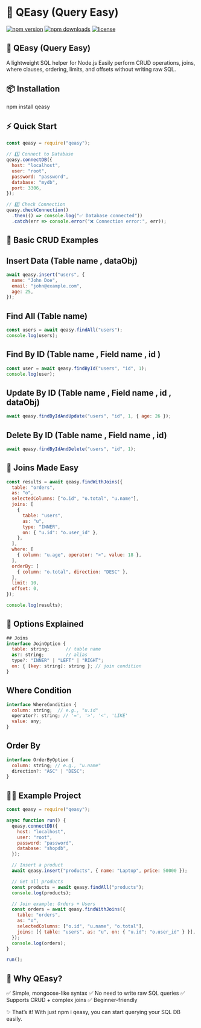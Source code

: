 # 🚀 QEasy (Query Easy)

[![npm version](https://img.shields.io/npm/v/qeasy.svg)](https://www.npmjs.com/package/qeasy)
[![npm downloads](https://img.shields.io/npm/dm/qeasy.svg)](https://www.npmjs.com/package/qeasy)
[![license](https://img.shields.io/npm/l/qeasy.svg)](./LICENSE)


## 🚀 QEasy (Query Easy)

A lightweight SQL helper for Node.js 
Easily perform CRUD operations, joins, where clauses, ordering, limits, and offsets without writing raw SQL.

## 📦 Installation
npm install qeasy

## ⚡ Quick Start
```js
const qeasy = require("qeasy");

// 1️⃣ Connect to Database
qeasy.connectDB({
  host: "localhost",
  user: "root",
  password: "password",
  database: "mydb",
  port: 3306,
});

// 2️⃣ Check Connection
qeasy.checkConnection()
  .then(() => console.log("✅ Database connected"))
  .catch(err => console.error("❌ Connection error:", err));

  ```

## 🔑 Basic CRUD Examples
## Insert Data (Table name , dataObj)
```js
await qeasy.insert("users", {
  name: "John Doe",
  email: "john@example.com",
  age: 25,
});
```

## Find All (Table name)
```js
const users = await qeasy.findAll("users");
console.log(users);
```

## Find By ID (Table name , Field name , id )
```js
const user = await qeasy.findById("users", "id", 1);
console.log(user);
```

## Update By ID (Table name , Field name , id , dataObj)
```js
await qeasy.findByIdAndUpdate("users", "id", 1, { age: 26 });
```

## Delete By ID (Table name , Field name , id)
```js
await qeasy.findByIdAndDelete("users", "id", 1);
```

## 🔗 Joins Made Easy
```js
const results = await qeasy.findWithJoins({
  table: "orders",
  as: "o",
  selectedColumns: ["o.id", "o.total", "u.name"],
  joins: [
    {
      table: "users",
      as: "u",
      type: "INNER",
      on: { "u.id": "o.user_id" },
    },
  ],
  where: [
    { column: "u.age", operator: ">", value: 18 },
  ],
  orderBy: [
    { column: "o.total", direction: "DESC" },
  ],
  limit: 10,
  offset: 0,
});

console.log(results);
```


## 🎯 Options Explained
```js
## Joins
interface JoinOption {
  table: string;      // table name
  as?: string;        // alias
  type?: "INNER" | "LEFT" | "RIGHT";
  on: { [key: string]: string }; // join condition
}
```

## Where Condition
```js
interface WhereCondition {
  column: string;  // e.g., "u.id"
  operator?: string; // '=', '>', '<', 'LIKE'
  value: any;
}
```

## Order By
```js
interface OrderByOption {
  column: string; // e.g., "u.name"
  direction?: "ASC" | "DESC";
}
```

## 🧑‍💻 Example Project
```js
const qeasy = require("qeasy");

async function run() {
  qeasy.connectDB({
    host: "localhost",
    user: "root",
    password: "password",
    database: "shopdb",
  });

  // Insert a product
  await qeasy.insert("products", { name: "Laptop", price: 50000 });

  // Get all products
  const products = await qeasy.findAll("products");
  console.log(products);

  // Join example: Orders + Users
  const orders = await qeasy.findWithJoins({
    table: "orders",
    as: "o",
    selectedColumns: ["o.id", "u.name", "o.total"],
    joins: [{ table: "users", as: "u", on: { "u.id": "o.user_id" } }],
  });
  console.log(orders);
}

run();

```

## 📌 Why QEasy?

✅ Simple, mongoose-like syntax
✅ No need to write raw SQL queries
✅ Supports CRUD + complex joins
✅ Beginner-friendly

✨ That’s it! With just npm i qeasy, you can start querying your SQL DB easily.
